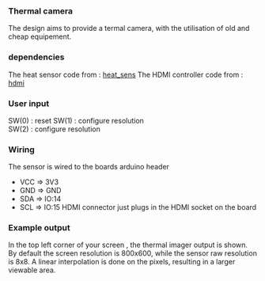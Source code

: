 ### Thermal camera
The design aims to provide a termal camera, with the utilisation of old and cheap equipement.


### dependencies
The heat sensor code from : [heat_sens](/heat_sens/README.md)
The HDMI controller code from : [hdmi](/hdmi/README.md)

### User input
SW(0) : reset
SW(1) : configure resolution  
SW(2) : configure resolution
 
### Wiring
The sensor is wired to the boards arduino header
* VCC => 3V3
* GND => GND
* SDA => IO:14
* SCL => IO:15 
HDMI connector just plugs in the HDMI socket on the board


### Example output
In the top left corner of your screen , the thermal imager output is shown.
By default the screen resolution is 800x600, while the sensor raw resolution is 8x8.
A linear interpolation is done on the pixels, resulting in a larger viewable area.


